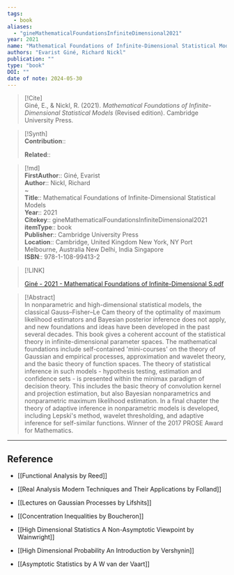 ```yaml
---
tags:
  - book
aliases:
  - "gineMathematicalFoundationsInfiniteDimensional2021"
year: 2021 
name: "Mathematical Foundations of Infinite-Dimensional Statistical Models"
authors: "Evarist Giné, Richard Nickl"
publication: ""
type: "book"
DOI: ""
date of note: 2024-05-30 
---
```


> [!Cite]  
> Giné, E., & Nickl, R. (2021). _Mathematical Foundations of Infinite-Dimensional Statistical Models_ (Revised edition). Cambridge University Press.

>[!Synth]  
>**Contribution**::  
>  
>**Related**::   
>  
  
>[!md]  
> **FirstAuthor**:: Giné, Evarist  
> **Author**:: Nickl, Richard  
~  
> **Title**:: Mathematical Foundations of Infinite-Dimensional Statistical Models  
> **Year**:: 2021  
> **Citekey**:: gineMathematicalFoundationsInfiniteDimensional2021  
> **itemType**:: book  
> **Publisher**:: Cambridge University Press  
> **Location**:: Cambridge, United Kingdom New York, NY Port Melbourne, Australia New Delhi, India Singapore  
> **ISBN**:: 978-1-108-99413-2  

> [!LINK]  
> 
> [Giné - 2021 - Mathematical Foundations of Infinite-Dimensional S.pdf](file:///home/lukexie/Documents/Papers/storage/Y7U6P86F/Giné%20-%202021%20-%20Mathematical%20Foundations%20of%20Infinite-Dimensional%20S.pdf) 
>  

> [!Abstract]  
> In nonparametric and high-dimensional statistical models, the classical Gauss–Fisher–Le Cam theory of the optimality of maximum likelihood estimators and Bayesian posterior inference does not apply, and new foundations and ideas have been developed in the past several decades. This book gives a coherent account of the statistical theory in infinite-dimensional parameter spaces. The mathematical foundations include self-contained 'mini-courses' on the theory of Gaussian and empirical processes, approximation and wavelet theory, and the basic theory of function spaces. The theory of statistical inference in such models - hypothesis testing, estimation and confidence sets - is presented within the minimax paradigm of decision theory. This includes the basic theory of convolution kernel and projection estimation, but also Bayesian nonparametrics and nonparametric maximum likelihood estimation. In a final chapter the theory of adaptive inference in nonparametric models is developed, including Lepski's method, wavelet thresholding, and adaptive inference for self-similar functions. Winner of the 2017 PROSE Award for Mathematics.  



-----
## Reference
  

- [[Functional Analysis by Reed]]
- [[Real Analysis Modern Techniques and Their Applications by Folland]]



- [[Lectures on Gaussian Processes by Lifshits]]
- [[Concentration Inequalities by Boucheron]]
- [[High Dimensional Statistics A Non-Asymptotic Viewpoint by Wainwright]]
- [[High Dimensional Probability An Introduction by Vershynin]]

- [[Asymptotic Statistics by A W van der Vaart]]